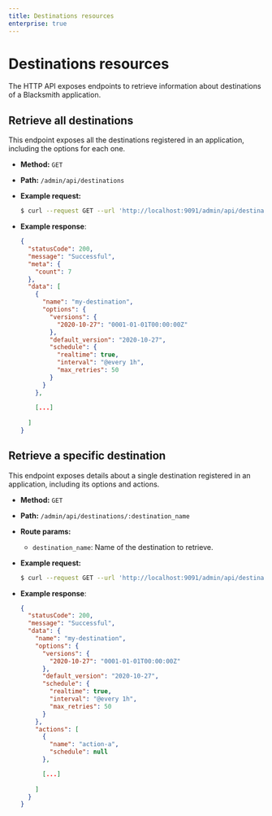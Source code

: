 ```yaml
---
title: Destinations resources
enterprise: true
---
```


# Destinations resources

The HTTP API exposes endpoints to retrieve information about destinations of a
Blacksmith application.

## Retrieve all destinations

This endpoint exposes all the destinations registered in an application, including
the options for each one.

- **Method:** `GET`
- **Path:** `/admin/api/destinations`

- **Example request:**
  ```bash
  $ curl --request GET --url 'http://localhost:9091/admin/api/destinations'

  ```

- **Example response**:
  ```json
  {
    "statusCode": 200,
    "message": "Successful",
    "meta": {
      "count": 7
    },
    "data": [
      {
        "name": "my-destination",
        "options": {
          "versions": {
            "2020-10-27": "0001-01-01T00:00:00Z"
          },
          "default_version": "2020-10-27",
          "schedule": {
            "realtime": true,
            "interval": "@every 1h",
            "max_retries": 50
          }
        }
      },
      
      [...]
      
    ]
  }

  ```

## Retrieve a specific destination

This endpoint exposes details about a single destination registered in an application,
including its options and actions.

- **Method:** `GET`
- **Path:** `/admin/api/destinations/:destination_name`
- **Route params:**
  - `destination_name`: Name of the destination to retrieve.

- **Example request:**
  ```bash
  $ curl --request GET --url 'http://localhost:9091/admin/api/destinations/my-destination'

  ```

- **Example response**:
  ```json
  {
    "statusCode": 200,
    "message": "Successful",
    "data": {
      "name": "my-destination",
      "options": {
        "versions": {
          "2020-10-27": "0001-01-01T00:00:00Z"
        },
        "default_version": "2020-10-27",
        "schedule": {
          "realtime": true,
          "interval": "@every 1h",
          "max_retries": 50
        }
      },
      "actions": [
        {
          "name": "action-a",
          "schedule": null
        },

        [...]
        
      ]
    }
  }

  ```
